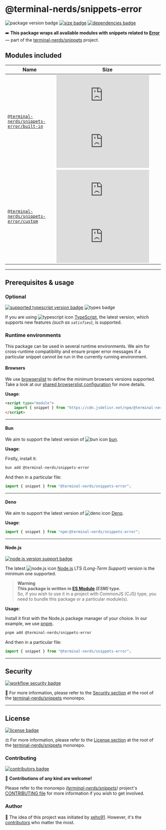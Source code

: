 # @terminal-nerds/snippets-error

![package version badge]
[![size badge]][size url]
[![dependencies badge]][dependencies url]

➡️ **This package wraps all available modules with snippets related to [Error]**
— part of the [terminal-nerds/snippets] project.

[error]: https://developer.mozilla.org/en-US/docs/Web/JavaScript/Reference/Global_Objects/Error
[terminal-nerds/snippets]: https://github.com/terminal-nerds/snippets
[package version badge]: https://img.shields.io/npm/v/@terminal-nerds/snippets-error/latest?style=for-the-badge&logo=npm
[dependencies badge]: https://img.shields.io/librariesio/release/npm/@terminal-nerds/snippets-error?style=for-the-badge
[dependencies url]: https://libraries.io/npm/@terminal-nerds%2snippets-error
[size badge]: https://img.shields.io/bundlephobia/minzip/@terminal-nerds/snippets-error?style=for-the-badge&label=size
[size url]: https://packagephobia.com/result?p=@terminal-nerds/snippets-error

## Modules included

<!-- prettier-sort-markdown-table -->

| Name                                        | Size                                                      |
| ------------------------------------------- | --------------------------------------------------------- |
| [`@terminal-nerds/snippets-error/built-in`] | ![built-in size gzip badge] ![built-in size brotli badge] |
| [`@terminal-nerds/snippets-error/custom`]   | ![custom size gzip badge] ![custom size brotli badge]     |

<!-- prettier-ignore-start -->
<!-- MODULES LINKS -->
[`@terminal-nerds/snippets-error/built-in`]: https://github.com/terminal-nerds/snippets/blob/main/packages/error/source/built-in/built-in.ts
[built-in size gzip badge]: https://badgen.net/badgesize/gzip/file-url/unpkg.com/@terminal-nerds/snippets-error/dist/built-in/built-in.js?label=gzip
[built-in size brotli badge]: https://badgen.net/badgesize/brotli/file-url/unpkg.com/@terminal-nerds/snippets-error/dist/built-in/built-in.js?label=brotli

[`@terminal-nerds/snippets-error/custom`]: https://github.com/terminal-nerds/snippets/blob/main/packages/error/source/custom/custom.ts
[custom size gzip badge]: https://badgen.net/badgesize/gzip/file-url/unpkg.com/@terminal-nerds/snippets-error/dist/custom/custom.js?label=gzip
[custom size brotli badge]: https://badgen.net/badgesize/brotli/file-url/unpkg.com/@terminal-nerds/snippets-error/dist/custom/custom.js?label=brotli
<!-- prettier-ignore-end -->

---

## Prerequisites & usage

### Optional

[![supported typescript version badge]][typescript]
![types badge]

[typescript]: https://typescriptlang.org/
[typescript icon]: https://api.iconify.design/logos/typescript-icon.svg
[supported typescript version badge]: https://img.shields.io/github/package-json/dependency-version/terminal-nerds/snippets/peer/typescript?filename=packages%2Ftypescript%2Fpackage.json&logo=typescript&style=for-the-badge&label=typescript
[types badge]: https://img.shields.io/npm/types/@terminal-nerds/snippets-error?style=for-the-badge&logo=typescript

If you are using ![typescript icon] [TypeScript],
the latest version, which supports new features _(such as `satisfies`)_, is supported.

### Runtime environments

This package can be used in several runtime environments.
We aim for cross-runtime compatibility and ensure proper error messages
if a particular snippet cannot be run in the currently running environment.

#### Browsers

We use [browserslist] to define the minimum browsers versions supported.\
Take a look at our [shared browserslist configuration] for more details.

[browserslist]: https://github.com/browserslist/browserslist
[shared browserslist configuration]: https://github.com/terminal-nerds/configs/blob/main/packages/browserslist/source/browsers.ts

**Usage**:

```html
<script type="module">
	import { snippet } from "https://cdn.jsdelivr.net/npm/@terminal-nerds/snippets-error";
</script>
```

---

#### Bun

We aim to support the latest version of ![bun icon] [bun].

**Usage**:

Firstly, install it:

```sh
bun add @terminal-nerds/snippets-error
```

And then in a particular file:

```js
import { snippet } from "@terminal-nerds/snippets-error";
```

[bun]: https://bun.sh/
[bun icon]: https://api.iconify.design/logos/bun.svg

---

#### Deno

We aim to support the latest version of ![deno icon] [Deno].

**Usage**:

```ts
import { snippet } from "npm:@terminal-nerds/snippets-error";
```

[deno]: https://deno.land/
[deno icon]: https://api.iconify.design/logos/deno.svg

---

#### Node.js

[![node.js version support badge]][node.js]

The latest ![node.js icon] [Node.js] LTS _(Long-Term Support)_ version is the minimum one supported.

> **Warning**\
> **This package is written in [ES Module] _(ESM)_ type.**\
> So, if you wish to use it in a project with CommonJS (CJS) type, you need to bundle this package or a particular module(s).

**Usage**:

Install it first with the Node.js package manager of your choice. In our example, we use [pnpm].

```sh
pnpm add @terminal-nerds/snippets-error
```

And then in a particular file:

```js
import { snippet } from "@terminal-nerds/snippets-error";
```

[ES Module]: https://www.freecodecamp.org/news/javascript-es-modules-and-module-bundlers
[pnpm]: https://pnpm.io
[node.js]: https://nodejs.org/en/
[node.js icon]: https://api.iconify.design/logos/nodejs-icon.svg
[node.js version support badge]: https://img.shields.io/node/v-lts/@terminal-nerds/snippets?style=for-the-badge&logo=nodedotjs

---

## Security

[![workflow security badge]][security policy]

🔐 For more information, please refer to the [Security section] at the root of
the [terminal-nerds/snippets] monorepo.

[workflow security badge]: https://img.shields.io/github/actions/workflow/status/terminal-nerds/snippets/maintenance.yml?label=Security&logo=github&style=for-the-badge&branch=main
[security section]: https://github.com/terminal-nerds/snippets#security
[security policy]: https://github.com/terminal-nerds/snippets/security/policy

---

## License

[![license badge]][license]

⚖️ For more information, please refer to the [License section] at the root of the [terminal-nerds/snippets] monorepo.

[license]: https://github.com/terminal-nerds/snippets/blob/main/LICENSE.md
[license badge]: https://img.shields.io/github/license/terminal-nerds/snippets?style=for-the-badge
[license section]: https://github.com/terminal-nerds/snippets#License

### Contributing

[![contributors badge]][contributors url]

🤝 **Contributions of any kind are welcome!**

Please refer to the monorepo _([terminal-nerds/snippets])_ project's [CONTRIBUTING file] for more information
if you wish to get involved.

[contributing file]: https://github.com/terminal-nerds/snippets/blob/main/.github/CONTRIBUTING.md
[contributors badge]: https://img.shields.io/github/contributors/terminal-nerds/snippets?style=for-the-badge
[contributors url]: https://github.com/terminal-nerds/snippets#contributors

### Author

🎉 The idea of this project was initiated by [xeho91]. However, it's the [contributors] who matter the most.

[contributors]: https://github.com/terminal-nerds/snippets/blob/main/README.md#project-contributors
[xeho91]: https://github.com/xeho91
